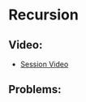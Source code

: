 # Recursion 

## Video:

- [Session Video ](https://www.youtube.com/watch?v=slgh2cBAlx4&list=PLPifUnUwWhAYXV6ECIS-6KzB8J7ibdwTJ&index=5)



## Problems:

